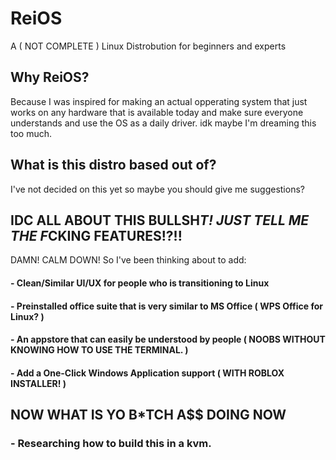 # ReiOS
A ( NOT COMPLETE ) Linux Distrobution for beginners and experts

## Why ReiOS?
Because I was inspired for making an actual opperating system that just works on any hardware that is available today and make sure everyone understands and use the OS as a daily driver. idk maybe I'm dreaming this too much.

## What is this distro based out of?
I've not decided on this yet so maybe you should give me suggestions?

## IDC ALL ABOUT THIS BULLSH*T! JUST TELL ME THE F*CKING FEATURES!?!!
DAMN! CALM DOWN! So I've been thinking about to add:

#### - Clean/Similar UI/UX for people who is transitioning to Linux
#### - Preinstalled office suite that is very similar to MS Office ( WPS Office for Linux? )
#### - An appstore that can easily be understood by people ( NOOBS WITHOUT KNOWING HOW TO USE THE TERMINAL. )
#### - Add a One-Click Windows Application support ( WITH ROBLOX INSTALLER! )

## NOW WHAT IS YO B*TCH A$$ DOING NOW
### - Researching how to build this in a kvm.
